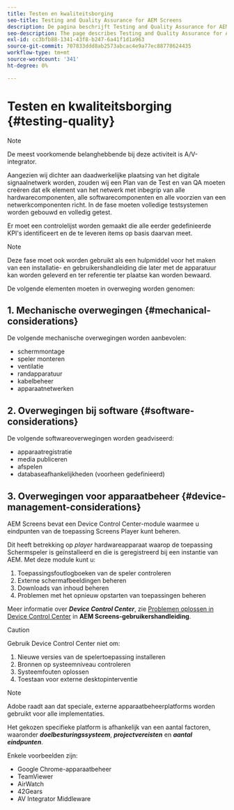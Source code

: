 ```yaml
---
title: Testen en kwaliteitsborging
seo-title: Testing and Quality Assurance for AEM Screens
description: De pagina beschrijft Testing and Quality Assurance for AEM Screens Best Practices Guide
seo-description: The page describes Testing and Quality Assurance for AEM Screens Best Practices Guide
exl-id: cc3bfb88-1341-43f8-b247-6a41f1d1a963
source-git-commit: 707833ddd8ab2573abcac4e9a77ec88778624435
workflow-type: tm+mt
source-wordcount: '341'
ht-degree: 0%

---
```


# Testen en kwaliteitsborging {#testing-quality}

>[!NOTE]
>De meest voorkomende belanghebbende bij deze activiteit is A/V-integrator.

Aangezien wij dichter aan daadwerkelijke plaatsing van het digitale signaalnetwerk worden, zouden wij een Plan van de Test en van QA moeten creëren dat elk element van het netwerk met inbegrip van alle hardwarecomponenten, alle softwarecomponenten en alle voorzien van een netwerkcomponenten richt.
In de fase moeten volledige testsystemen worden gebouwd en volledig getest.

Er moet een controlelijst worden gemaakt die alle eerder gedefinieerde KPI&#39;s identificeert en de te leveren items op basis daarvan meet.

>[!NOTE]
>
>Deze fase moet ook worden gebruikt als een hulpmiddel voor het maken van een installatie- en gebruikershandleiding die later met de apparatuur kan worden geleverd en ter referentie ter plaatse kan worden bewaard.

De volgende elementen moeten in overweging worden genomen:

## 1. Mechanische overwegingen {#mechanical-considerations}

De volgende mechanische overwegingen worden aanbevolen:

* schermmontage
* speler monteren
* ventilatie
* randapparatuur
* kabelbeheer
* apparaatnetwerken

## 2. Overwegingen bij software {#software-considerations}

De volgende softwareoverwegingen worden geadviseerd:

* apparaatregistratie
* media publiceren
* afspelen
* databaseafhankelijkheden (voorheen gedefinieerd)


## 3. Overwegingen voor apparaatbeheer {#device-management-considerations}

AEM Screens bevat een Device Control Center-module waarmee u eindpunten van de toepassing Screens Player kunt beheren.

Dit heeft betrekking op *player* hardwareapparaat waarop de toepassing Schermspeler is geïnstalleerd en die is geregistreerd bij een instantie van AEM.
Met deze module kunt u:

1. Toepassingsfoutlogboeken van de speler controleren
1. Externe schermafbeeldingen beheren
1. Downloads van inhoud beheren
1. Problemen met het opnieuw opstarten van toepassingen beheren

Meer informatie over ***Device Control Center***, zie [Problemen oplossen in Device Control Center](https://helpx.adobe.com/experience-manager/6-5/screens/using/monitoring-screens.html) in **AEM Screens-gebruikershandleiding**.

>[!CAUTION]
>
> Gebruik Device Control Center niet om:
> 1. Nieuwe versies van de spelertoepassing installeren
> 1. Bronnen op systeemniveau controleren
> 1. Systeemfouten oplossen
> 1. Toestaan voor externe desktopinterventie



>[!NOTE]
>
> Adobe raadt aan dat speciale, externe apparaatbeheerplatforms worden gebruikt voor alle implementaties.

Het gekozen specifieke platform is afhankelijk van een aantal factoren, waaronder ***doelbesturingssysteem***, ***projectvereisten*** en ***aantal eindpunten***.

Enkele voorbeelden zijn:

* Google Chrome-apparaatbeheer
* TeamViewer
* AirWatch
* 42Gears
* AV Integrator Middleware
